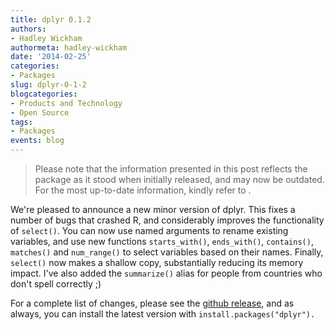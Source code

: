 ```yaml
---
title: dplyr 0.1.2
authors: 
- Hadley Wickham
authormeta: hadley-wickham
date: '2014-02-25'
categories:
- Packages
slug: dplyr-0-1-2
blogcategories:
- Products and Technology
- Open Source
tags:
- Packages
events: blog
---
```


<blockquote>
<p class="body-md-regular body-sm-regular">
Please note that the information presented in this post reflects the package as it stood when initially released, and may now be outdated. For the most up-to-date information, kindly refer to <https://dplyr.tidyverse.org/>.
</p>
</blockquote>

We're pleased to announce a new minor version of dplyr. This fixes a number of bugs that crashed R, and considerably improves the functionality of `select()`. You can now use named arguments to rename existing variables, and use new functions `starts_with()`, `ends_with()`, `contains()`,  `matches()` and `num_range()` to select variables based on their names. Finally, `select()` now makes a shallow copy, substantially reducing its memory impact. I've also added the `summarize()` alias for people from countries who don't spell correctly ;)

For a complete list of changes, please see the [github release](https://github.com/hadley/dplyr/releases/tag/v0.1.2), and as always, you can install the latest version with `install.packages("dplyr").`

